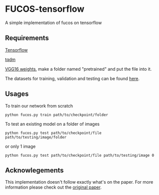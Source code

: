 # FUCOS-tensorflow
A simple implementation of fucos on tensorflow

## Requirements
[Tensorflow](https://www.tensorflow.org/install/install_windows)

[tqdm](https://pypi.python.org/pypi/tqdm)

[VGG16 weights](https://www.cs.toronto.edu/~frossard/post/vgg16/), make a folder named "pretrained" and put the file into it.

The datasets for training, validation and testing can be found [here](https://onedrive.live.com/?id=9DDAAD6A86CCD831%218240&cid=9DDAAD6A86CCD831). 

## Usages
To train our network from scratch
```
python fucos.py train path/to/checkpoint/folder
```
To test an existing model on a folder of images
```
python fucos.py test path/to/checkpoint/file path/to/testing/image/folder
```
or only 1 image
```
python fucos.py test path/to/checkpoint/file path/to/testing/image 0
```
## Acknowlegements 
This implementation doesn't follow exactly what's on the paper. For more information please check out the [original paper](https://www.google.co.kr/url?sa=t&rct=j&q=&esrc=s&source=web&cd=1&cad=rja&uact=8&ved=0ahUKEwiSkbmwnYvUAhVMHJQKHcYtBNkQFggmMAA&url=http%3A%2F%2Fwww.cv-foundation.org%2Fopenaccess%2Fcontent_cvpr_2016%2Fpapers%2FBruce_A_Deeper_Look_CVPR_2016_paper.pdf&usg=AFQjCNEe8O6bslD8hTTiGPfedAl0MmsoFA&sig2=mCwVrLi_c6dxRiBqAPOydA).
